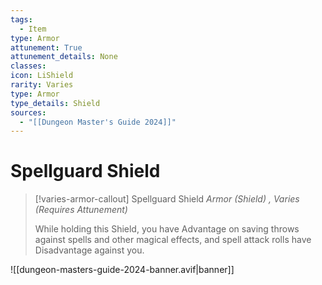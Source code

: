 ```yaml
---
tags:
  - Item
type: Armor
attunement: True
attunement_details: None
classes:
icon: LiShield
rarity: Varies
type: Armor
type_details: Shield
sources: 
  - "[[Dungeon Master's Guide 2024]]"
---
```

# Spellguard Shield
>[!varies-armor-callout] Spellguard Shield
>_Armor (Shield) , Varies (Requires Attunement)_
>
>While holding this Shield, you have Advantage on saving throws against spells and other magical effects, and spell attack rolls have Disadvantage against you.
>


![[dungeon-masters-guide-2024-banner.avif|banner]]
